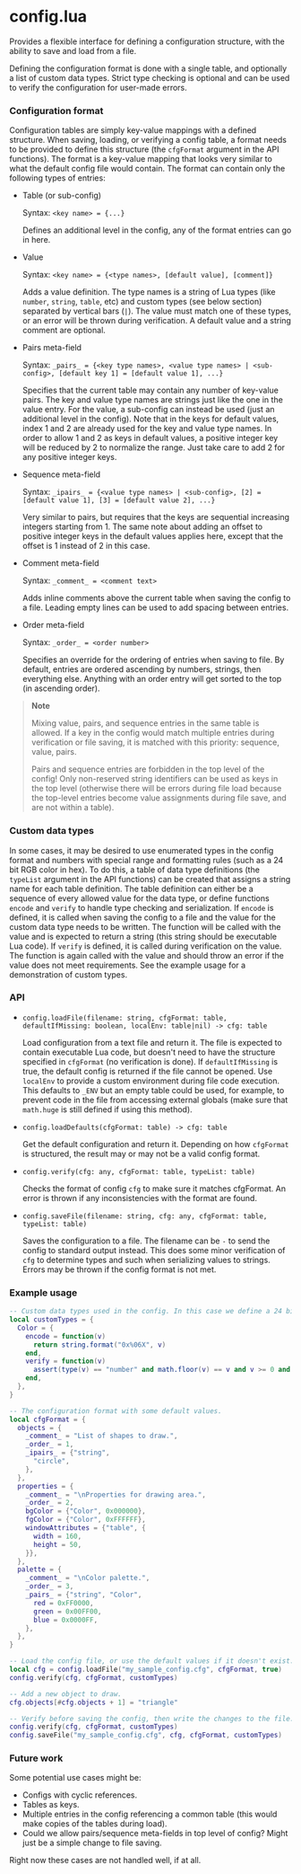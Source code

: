 # config.lua

Provides a flexible interface for defining a configuration structure, with the ability to save and load from a file.

Defining the configuration format is done with a single table, and optionally a list of custom data types. Strict type checking is optional and can be used to verify the configuration for user-made errors.

### Configuration format

Configuration tables are simply key-value mappings with a defined structure. When saving, loading, or verifying a config table, a format needs to be provided to define this structure (the `cfgFormat` argument in the API functions). The format is a key-value mapping that looks very similar to what the default config file would contain. The format can contain only the following types of entries:

* Table (or sub-config)

  Syntax: `<key name> = {...}`
  
  Defines an additional level in the config, any of the format entries can go in here.

* Value

  Syntax: `<key name> = {<type names>, [default value], [comment]}`
  
  Adds a value definition. The type names is a string of Lua types (like `number`, `string`, `table`, etc) and custom types (see below section) separated by vertical bars (`|`). The value must match one of these types, or an error will be thrown during verification. A default value and a string comment are optional.

* Pairs meta-field

  Syntax: `_pairs_ = {<key type names>, <value type names> | <sub-config>, [default key 1] = [default value 1], ...}`
  
  Specifies that the current table may contain any number of key-value pairs. The key and value type names are strings just like the one in the value entry. For the value, a sub-config can instead be used (just an additional level in the config). Note that in the keys for default values, index 1 and 2 are already used for the key and value type names. In order to allow 1 and 2 as keys in default values, a positive integer key will be reduced by 2 to normalize the range. Just take care to add 2 for any positive integer keys.

* Sequence meta-field

  Syntax: `_ipairs_ = {<value type names> | <sub-config>, [2] = [default value 1], [3] = [default value 2], ...}`
  
  Very similar to pairs, but requires that the keys are sequential increasing integers starting from 1. The same note about adding an offset to positive integer keys in the default values applies here, except that the offset is 1 instead of 2 in this case.

* Comment meta-field

  Syntax: `_comment_ = <comment text>`
  
  Adds inline comments above the current table when saving the config to a file. Leading empty lines can be used to add spacing between entries.

* Order meta-field

  Syntax: `_order_ = <order number>`
  
  Specifies an override for the ordering of entries when saving to file. By default, entries are ordered ascending by numbers, strings, then everything else. Anything with an order entry will get sorted to the top (in ascending order).

> **Note**
> 
> Mixing value, pairs, and sequence entries in the same table is allowed. If a key in the config would match multiple entries during verification or file saving, it is matched with this priority: sequence, value, pairs.
> 
> Pairs and sequence entries are forbidden in the top level of the config! Only non-reserved string identifiers can be used as keys in the top level (otherwise there will be errors during file load because the top-level entries become value assignments during file save, and are not within a table).

### Custom data types

In some cases, it may be desired to use enumerated types in the config format and numbers with special range and formatting rules (such as a 24 bit RGB color in hex). To do this, a table of data type definitions (the `typeList` argument in the API functions) can be created that assigns a string name for each table definition. The table definition can either be a sequence of every allowed value for the data type, or define functions `encode` and `verify` to handle type checking and serialization. If `encode` is defined, it is called when saving the config to a file and the value for the custom data type needs to be written. The function will be called with the value and is expected to return a string (this string should be executable Lua code). If `verify` is defined, it is called during verification on the value. The function is again called with the value and should throw an error if the value does not meet requirements. See the example usage for a demonstration of custom types.

### API

<!-- SIMPLE-DOC:START (FILE:../libconfig/config.lua) -->

* `config.loadFile(filename: string, cfgFormat: table, defaultIfMissing: boolean, localEnv: table|nil) -> cfg: table`
  
  Load configuration from a text file and return it. The file is expected to
  contain executable Lua code, but doesn't need to have the structure specified
  in `cfgFormat` (no verification is done). If `defaultIfMissing` is true, the
  default config is returned if the file cannot be opened. Use `localEnv` to
  provide a custom environment during file code execution. This defaults to
  `_ENV` but an empty table could be used, for example, to prevent code in the
  file from accessing external globals (make sure that `math.huge` is still
  defined if using this method).

* `config.loadDefaults(cfgFormat: table) -> cfg: table`
  
  Get the default configuration and return it. Depending on how `cfgFormat` is
  structured, the result may or may not be a valid config format.

* `config.verify(cfg: any, cfgFormat: table, typeList: table)`
  
  Checks the format of config `cfg` to make sure it matches cfgFormat. An error
  is thrown if any inconsistencies with the format are found.

* `config.saveFile(filename: string, cfg: any, cfgFormat: table, typeList: table)`
  
  Saves the configuration to a file. The filename can be `-` to send the config
  to standard output instead. This does some minor verification of `cfg` to
  determine types and such when serializing values to strings. Errors may be
  thrown if the config format is not met.
<!-- SIMPLE-DOC:END -->

### Example usage

```lua
-- Custom data types used in the config. In this case we define a 24 bit RGB color value.
local customTypes = {
  Color = {
    encode = function(v)
      return string.format("0x%06X", v)
    end,
    verify = function(v)
      assert(type(v) == "number" and math.floor(v) == v and v >= 0 and v <= 0xFFFFFF, "provided Color must be a 24 bit integer value.")
    end,
  },
}

-- The configuration format with some default values.
local cfgFormat = {
  objects = {
    _comment_ = "List of shapes to draw.",
    _order_ = 1,
    _ipairs_ = {"string",
      "circle",
    },
  },
  properties = {
    _comment_ = "\nProperties for drawing area.",
    _order_ = 2,
    bgColor = {"Color", 0x000000},
    fgColor = {"Color", 0xFFFFFF},
    windowAttributes = {"table", {
      width = 160,
      height = 50,
    }},
  },
  palette = {
    _comment_ = "\nColor palette.",
    _order_ = 3,
    _pairs_ = {"string", "Color",
      red = 0xFF0000,
      green = 0x00FF00,
      blue = 0x0000FF,
    },
  },
}

-- Load the config file, or use the default values if it doesn't exist.
local cfg = config.loadFile("my_sample_config.cfg", cfgFormat, true)
config.verify(cfg, cfgFormat, customTypes)

-- Add a new object to draw.
cfg.objects[#cfg.objects + 1] = "triangle"

-- Verify before saving the config, then write the changes to the file.
config.verify(cfg, cfgFormat, customTypes)
config.saveFile("my_sample_config.cfg", cfg, cfgFormat, customTypes)
```

### Future work

Some potential use cases might be:

* Configs with cyclic references.
* Tables as keys.
* Multiple entries in the config referencing a common table (this would make copies of the tables during load).
* Could we allow pairs/sequence meta-fields in top level of config? Might just be a simple change to file saving.

Right now these cases are not handled well, if at all.
